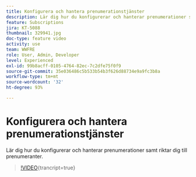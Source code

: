 ```yaml
---
title: Konfigurera och hantera prenumerationstjänster
description: Lär dig hur du konfigurerar och hanterar prenumerationer samt riktar dig till prenumeranter.
feature: Subscriptions
jira: KT-5088
thumbnail: 329941.jpg
doc-type: feature video
activity: use
team: WWFRE
role: User, Admin, Developer
level: Experienced
exl-id: 99b8acff-0105-4764-82ec-7c2dfe75f0f9
source-git-commit: 35e036486c5b533b54b3f626d88734e9a9fc3b8a
workflow-type: tm+mt
source-wordcount: '32'
ht-degree: 93%

---
```


# Konfigurera och hantera prenumerationstjänster

Lär dig hur du konfigurerar och hanterar prenumerationer samt riktar dig till prenumeranter.

>[!VIDEO](https://video.tv.adobe.com/v/329941?quality=12&learn=on){trancript=true}

